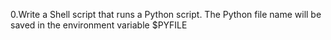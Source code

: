 0.Write a Shell script that runs a Python script.
The Python file name will be saved in the environment variable $PYFILE

